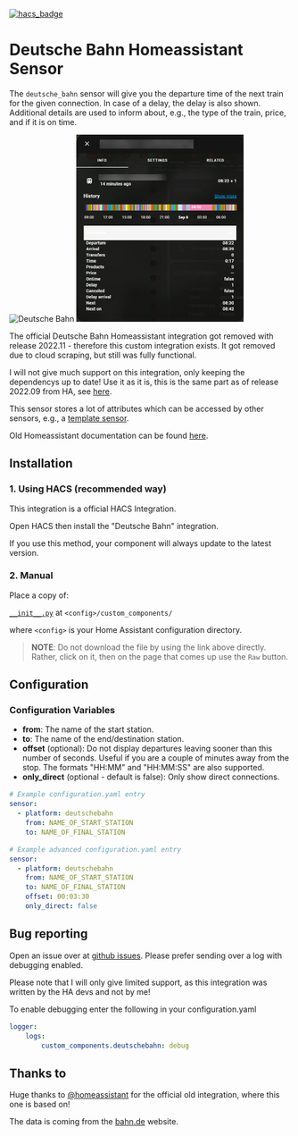 [![hacs_badge](https://img.shields.io/badge/HACS-Custom-orange.svg)](https://github.com/custom-components/hacs)
# Deutsche Bahn Homeassistant Sensor
The `deutsche_bahn` sensor will give you the departure time of the next train for the given connection. In case of a delay, the delay is also shown. Additional details are used to inform about, e.g., the type of the train, price, and if it is on time.

<img src="https://upload.wikimedia.org/wikipedia/commons/thumb/2/21/Db-bahn.svg/1280px-Db-bahn.svg.png" alt="Deutsche Bahn" width="300px">

<img src="images/sensor.png" alt="Deutsche Bahn Sensor" width="300px">


The official Deutsche Bahn Homeassistant integration got removed with release 2022.11 - therefore this custom integration exists. It got removed due to cloud scraping, but still was fully functional.

I will not give much support on this integration, only keeping the dependencys up to date! Use it as it is, this is the same part as of release 2022.09 from HA, see [here](https://github.com/home-assistant/core/tree/c741d9d0452970c39397deca1c65766c8cb917da/homeassistant/components/deutsche_bahn).

This sensor stores a lot of attributes which can be accessed by other sensors, e.g., a [template sensor](https://www.home-assistant.io/integrations/template/).

Old Homeassistant documentation can be found [here](https://github.com/home-assistant/home-assistant.io/blob/b38ab5e8bc745e8e751eb27c2c079de8a8e83d5e/source/_integrations/deutsche_bahn.markdown).

## Installation
### 1. Using HACS (recommended way)

This integration is a official HACS Integration.

Open HACS then install the "Deutsche Bahn" integration.

If you use this method, your component will always update to the latest version.

### 2. Manual
Place a copy of:

[`__init__.py`](custom_components/deutschebahn) at `<config>/custom_components/`

where `<config>` is your Home Assistant configuration directory.

>__NOTE__: Do not download the file by using the link above directly. Rather, click on it, then on the page that comes up use the `Raw` button.

## Configuration

### Configuration Variables
- **from**: The name of the start station.
- **to**: The name of the end/destination station.
- **offset** (optional): Do not display departures leaving sooner than this number of seconds. Useful if you are a couple of minutes away from the stop. The formats "HH:MM" and "HH:MM:SS" are also supported.
- **only_direct** (optional - default is false): Only show direct connections.

```yaml
# Example configuration.yaml entry
sensor:
  - platform: deutschebahn
    from: NAME_OF_START_STATION
    to: NAME_OF_FINAL_STATION
```

```yaml
# Example advanced configuration.yaml entry
sensor:
  - platform: deutschebahn
    from: NAME_OF_START_STATION
    to: NAME_OF_FINAL_STATION
    offset: 00:03:30
    only_direct: false
```

## Bug reporting
Open an issue over at [github issues](https://github.com/FaserF/ha-deutschebahn/issues). Please prefer sending over a log with debugging enabled.

Please note that I will only give limited support, as this integration was written by the HA devs and not by me!

To enable debugging enter the following in your configuration.yaml

```yaml
logger:
    logs:
        custom_components.deutschebahn: debug
```

## Thanks to
Huge thanks to [@homeassistant](https://github.com/home-assistant/core/tree/c741d9d0452970c39397deca1c65766c8cb917da/homeassistant/components/deutsche_bahn) for the official old integration, where this one is based on!

The data is coming from the [bahn.de](https://www.bahn.de/p/view/index.shtml) website.